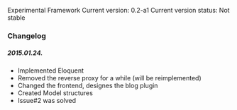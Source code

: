Experimental Framework
Current version: 0.2-a1
Current version status: Not stable

### Changelog

##### 2015.01.24.
* Implemented Eloquent
* Removed the reverse proxy for a while (will be reimplemented)
* Changed the frontend, designes the blog plugin 
* Created Model structures
* Issue#2 was solved